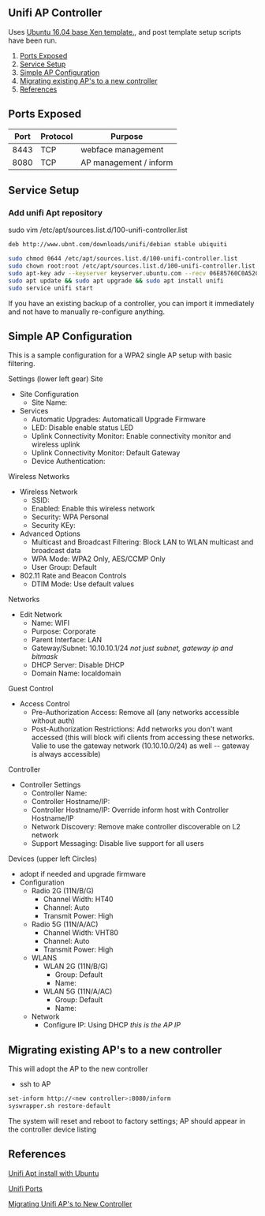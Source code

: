 Unifi AP Controller
-------------------
Uses [Ubuntu 16.04 base Xen template.](../templates/ubuntu-server.md), and post template setup scripts have been run.

1. [Ports Exposed](#ports-exposed)
2. [Service Setup](#service-setup)
3. [Simple AP Configuration](#simple-ap-configuration)
4. [Migrating existing AP's to a new controller](#migrating-existing-aps-to-a-new-controller)
3. [References](#references)


Ports Exposed
-------------

| Port | Protocol |Purpose                 |
|------|----------|------------------------|
| 8443 | TCP      | webface management     |
| 8080 | TCP      | AP management / inform |


Service Setup
-------------
### Add unifi Apt repository
sudo vim /etc/apt/sources.list.d/100-unifi-controller.list
```bash
deb http://www.ubnt.com/downloads/unifi/debian stable ubiquiti
```

```bash
sudo chmod 0644 /etc/apt/sources.list.d/100-unifi-controller.list
sudo chown root:root /etc/apt/sources.list.d/100-unifi-controller.list
sudo apt-key adv --keyserver keyserver.ubuntu.com --recv 06E85760C0A52C50
sudo apt update && sudo apt upgrade && sudo apt install unifi
sudo service unifi start
```

If you have an existing backup of a controller, you can import it immediately and not have to manually re-configure anything.


Simple AP Configuration
-----------------------
This is a sample configuration for a WPA2 single AP setup with basic filtering.

Settings (lower left gear)
Site
- Site Configuration
  * Site Name: <sitename>
- Services
  * Automatic Upgrades: Automaticall Upgrade Firmware
  * LED: Disable enable status LED
  * Uplink Connectivity Monitor: Enable connectivity monitor and wireless uplink
  * Uplink Connectivity Monitor: Default Gateway
  * Device Authentication: <username> <password>

Wireless Networks
- Wireless Network
  * SSID: <WIFI name>
  * Enabled: Enable this wireless network
  * Security: WPA Personal
  * Security KEy: <WIFI password>
- Advanced Options
  * Multicast and Broadcast Filtering: Block LAN to WLAN multicast and broadcast data
  * WPA Mode: WPA2 Only, AES/CCMP Only
  * User Group: Default
- 802.11 Rate and Beacon Controls
  * DTIM Mode: Use default values

Networks
- Edit Network
  * Name: WIFI
  * Purpose: Corporate
  * Parent Interface: LAN
  * Gateway/Subnet: 10.10.10.1/24 _not just subnet, gateway ip and bitmask_
  * DHCP Server: Disable DHCP
  * Domain Name: localdomain

Guest Control
- Access Control
  * Pre-Authorization Access: Remove all (any networks accessible without auth)
  * Post-Authorization Restrictions: Add networks you don't want accessed (this will block wifi clients from accessing these networks. Valie to use the gateway network (10.10.10.0/24) as well -- gateway is always accessible)

Controller
- Controller Settings
  * Controller Name: <hostname>
  * Controller Hostname/IP: <FQDN>
  * Controller Hostname/IP: Override inform host with Controller Hostname/IP
  * Network Discovery: Remove make controller discoverable on L2 network
  * Support Messaging: Disable live support for all users


Devices (upper left Circles)
- adopt if needed and upgrade firmware
- Configuration
  - Radio 2G (11N/B/G)
    * Channel Width: HT40
    * Channel: Auto
    * Transmit Power: High
  - Radio 5G (11N/A/AC)
    * Channel Width: VHT80
    * Channel: Auto
    * Transmit Power: High
  - WLANS
    * WLAN 2G (11N/B/G)
      * Group: Default
      * Name: <WIFI name>
    * WLAN 5G (11N/A/AC)
      * Group: Default
      * Name: <WIFI name>
  - Network
    * Configure IP: Using DHCP _this is the AP IP_


Migrating existing AP's to a new controller
-------------------------------------------
This will adopt the AP to the new controller
* ssh to AP
```bash
set-inform http://<new controller>:8080/inform
syswrapper.sh restore-default
```
The system will reset and reboot to factory settings; AP should appear in the controller device listing


References
----------
[Unifi Apt install with Ubuntu](https://help.ubnt.com/hc/en-us/articles/220066768-UniFi-How-to-Install-Update-via-APT-on-Debian-or-Ubuntu)

[Unifi Ports](https://help.ubnt.com/hc/en-us/articles/218506997-UniFi-Ports-Used)

[Migrating Unifi AP's to New Controller](https://community.ubnt.com/t5/UniFi-Wireless/Migrating-UNIFI-APs-to-new-controller/td-p/308741)